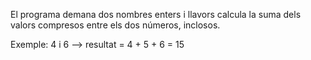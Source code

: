 El programa demana dos nombres enters i llavors calcula la suma dels valors compresos entre els dos números, inclosos. 

Exemple: 4 i 6  --> resultat = 4 + 5 + 6 = 15